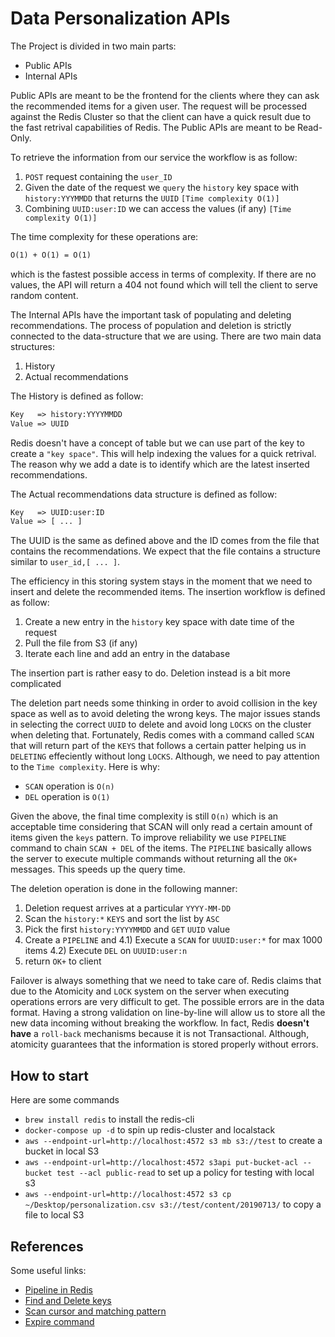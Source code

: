 # Data Personalization APIs

The Project is divided in two main parts:

- Public APIs
- Internal APIs

Public APIs are meant to be the frontend for the clients where they can ask the recommended items for a given user.
The request will be processed against the Redis Cluster so that the client can have a quick result due to the fast
retrival capabilities of Redis. The Public APIs are meant to be Read-Only.

To retrieve the information from our service the workflow is as follow:

1) `POST` request containing the `user_ID`
2) Given the date of the request we `query` the `history` key space with `history:YYYMMDD` that returns the `UUID` `[Time complexity O(1)]`
3) Combining `UUID:user:ID` we can access the values (if any) `[Time complexity O(1)]`

The time complexity for these operations are:

```txt
O(1) + O(1) = O(1)
```

which is the fastest possible access in terms of complexity.
If there are no values, the API will return a 404 not found which will tell the client to serve random content.

The Internal APIs have the important task of populating and deleting recommendations. The process of population and
deletion is strictly connected to the data-structure that we are using. There are two main data structures:

1) History
2) Actual recommendations

The History is defined as follow:

```txt
Key   => history:YYYYMMDD
Value => UUID
```

Redis doesn't have a concept of table but we can use part of the key to create a `"key space"`. This will help indexing
the values for a quick retrival. The reason why we add a date is to identify which are the latest inserted recommendations.

The Actual recommendations data structure is defined as follow:

```txt
Key   => UUID:user:ID
Value => [ ... ]
```

The UUID is the same as defined above and the ID comes from the file that contains the recommendations. We expect that the
file contains a structure similar to `user_id,[ ... ]`.

The efficiency in this storing system stays in the moment that we need to insert and delete the recommended items.
The insertion workflow is defined as follow:

1) Create a new entry in the `history` key space with date time of the request
2) Pull the file from S3 (if any)
3) Iterate each line and add an entry in the database

The insertion part is rather easy to do. Deletion instead is a bit more complicated

The deletion part needs some thinking in order to avoid collision in the key space as well as to avoid deleting the wrong keys.
The major issues stands in selecting the correct `UUID` to delete and avoid long `LOCKS` on the cluster when deleting that.
Fortunately, Redis comes with a command called `SCAN` that will return part of the `KEYS` that follows a certain patter helping us in
`DELETING` effeciently without long `LOCKS`. Although, we need to pay attention to the `Time complexity`. Here is why:

- `SCAN` operation is `O(n)`
- `DEL` operation is `O(1)`

Given the above, the final time complexity is still `O(n)` which is an acceptable time considering that SCAN will only read a certain
amount of items given the `keys` pattern. To improve reliability we use `PIPELINE` command to chain `SCAN + DEL` of the items. The
`PIPELINE` basically allows the server to execute multiple commands without returning all the `OK+` messages. This speeds up  the query time.

The deletion operation is done in the following manner:

1) Deletion request arrives at a particular `YYYY-MM-DD`
2) Scan the `history:*` `KEYS` and sort the list by `ASC`
3) Pick the first `history:YYYYMMDD` and `GET` `UUID` value
4) Create a `PIPELINE` and
 4.1) Execute a `SCAN` for `UUUID:user:*` for max 1000 items
 4.2) Execute `DEL` on `UUUID:user:n`
5) return `OK+` to client

Failover is always something that we need to take care of. Redis claims that due to the Atomicity and `LOCK` system on the server when
executing operations errors are very difficult to get. The possible errors are in the data format.
Having a strong validation on line-by-line will allow us to store all the new data incoming without breaking the workflow. In fact,
Redis **doesn't have** a `roll-back` mechanisms because it is not Transactional. Although, atomicity guarantees that the information is
stored properly without errors.

## How to start

Here are some commands

- `brew install redis` to install the redis-cli
- `docker-compose up -d` to spin up redis-cluster and localstack
- `aws --endpoint-url=http://localhost:4572 s3 mb s3://test` to create a bucket in local S3
- `aws --endpoint-url=http://localhost:4572 s3api put-bucket-acl --bucket test --acl public-read` to set up a policy for testing with local s3
- `aws --endpoint-url=http://localhost:4572 s3 cp ~/Desktop/personalization.csv s3://test/content/20190713/` to copy a file to local S3

## References

Some useful links:

- [Pipeline in Redis](https://redis.io/topics/pipelining)
- [Find and Delete keys](https://medium.com/oyotech/finding-and-deleting-the-redis-keys-by-pattern-the-right-way-123629d7730)
- [Scan cursor and matching pattern](https://redis.io/commands/scan)
- [Expire command](https://redis.io/commands/expire)

